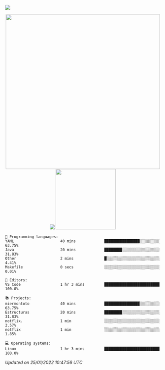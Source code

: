 ![](https://hit.yhype.me/github/profile?user_id=20926603)

<p align="center">
  <img src="https://raw.githubusercontent.com/miermontoto/miermontoto/main/daft.gif" width="500px" />
  <img src="https://github-readme-stats.vercel.app/api?username=miermontoto&count_private=true&include_all_commits=true&hide_border=true&theme=nord" />
  <img src="https://github-readme-stats.vercel.app/api/top-langs/?username=miermontoto&layout=compact&card_width=250&exclude_repo=TEC&langs_count=8&hide_border=true&theme=nord" height="195rem" />
</p>

<!--START_SECTION:waka-->
```text
💬 Programming languages: 
YAML                     40 mins             ████████████████░░░░░░░░░   63.75% 
Java                     20 mins             ████████░░░░░░░░░░░░░░░░░   31.83% 
Other                    2 mins              █░░░░░░░░░░░░░░░░░░░░░░░░   4.41% 
Makefile                 0 secs              ░░░░░░░░░░░░░░░░░░░░░░░░░   0.01%

📝 Editors: 
VS Code                  1 hr 3 mins         █████████████████████████   100.0%

📚 Projects: 
miermontoto              40 mins             ████████████████░░░░░░░░░   63.75% 
Estructuras              20 mins             ████████░░░░░░░░░░░░░░░░░   31.83% 
notflix.                 1 min               ░░░░░░░░░░░░░░░░░░░░░░░░░   2.57% 
notflix                  1 min               ░░░░░░░░░░░░░░░░░░░░░░░░░   1.85%

💻 Operating systems: 
Linux                    1 hr 3 mins         █████████████████████████   100.0%

```


 *Updated on 25/01/2022 10:47:56 UTC*
<!--END_SECTION:waka-->
